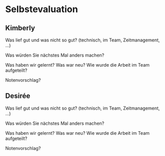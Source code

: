 # Selbstevaluation

## Kimberly

Was lief gut und was nicht so gut? (technisch, im Team, Zeitmanagement, ...)

Was würden Sie nächstes Mal anders machen?

Was haben wir gelernt? Was war neu? Wie wurde die Arbeit im Team aufgeteilt?

Notenvorschlag?

## Desirée

Was lief gut und was nicht so gut? (technisch, im Team, Zeitmanagement, ...)

Was würden Sie nächstes Mal anders machen?

Was haben wir gelernt? Was war neu? Wie wurde die Arbeit im Team aufgeteilt?

Notenvorschlag?